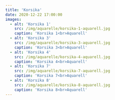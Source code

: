 ```yaml
---
title: 'Korsika'
date: 2020-12-22 17:00:00
images:
  - alt: 'Korsika 1'
    src: /img/aquarelle/korsika-1-aquarell.jpg
    caption: 'Korsika 1<br>Aquarell'
  - alt: 'Korsika 3'
    src: /img/aquarelle/korsika-3-aquarell.jpg
    caption: 'Korsika 3<br>Aquarell'
  - alt: 'Korsika 4'
    src: /img/aquarelle/korsika-4-aquarell.jpg
    caption: 'Korsika 4<br>Aquarell'
  - alt: 'Korsika 7'
    src: /img/aquarelle/korsika-7-aquarell.jpg
    caption: 'Korsika 7<br>Aquarell'
  - alt: 'Korsika 8'
    src: /img/aquarelle/korsika-8-aquarell.jpg
    caption: 'Korsika 8<br>Aquarell'
---
```


